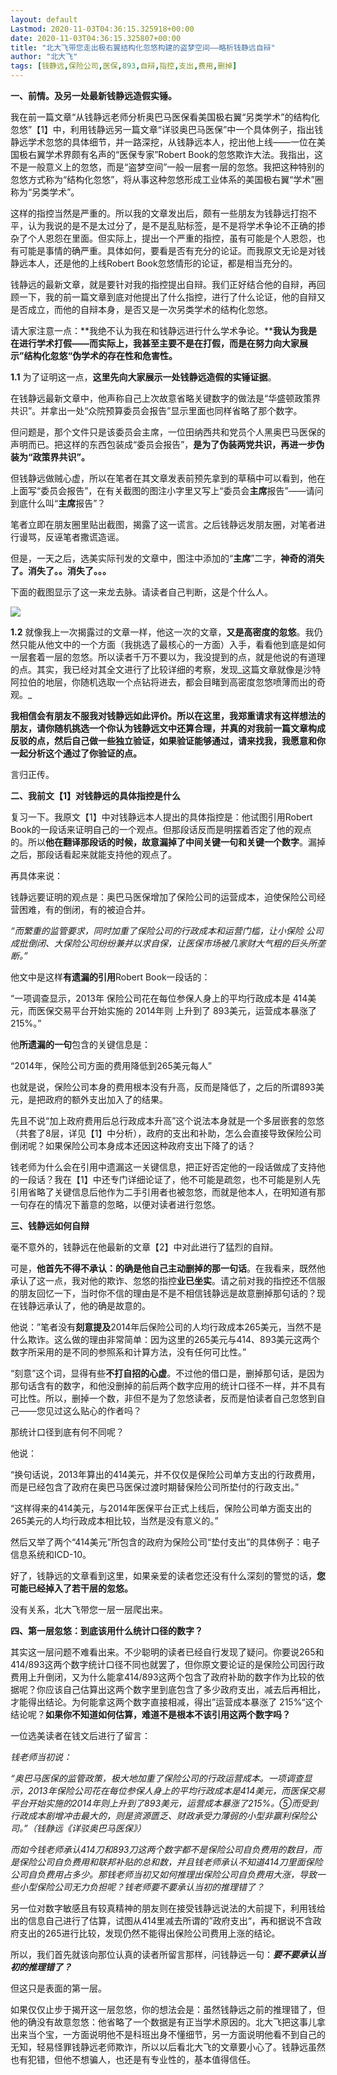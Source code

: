 ```yaml
---
layout: default
Lastmod: 2020-11-03T04:36:15.325918+00:00
date: 2020-11-03T04:36:15.325807+00:00
title: "北大飞带您走出极右翼结构化忽悠构建的盗梦空间——略析钱静远自辩"
author: "北大飞"
tags: [钱静远,保险公司,医保,893,自辩,指控,支出,费用,删掉]
---
```


**一、前情。及另一处最新钱静远造假实锤。**

我在前一篇文章“从钱静远老师分析奥巴马医保看美国极右翼“另类学术”的结构化忽悠”【1】中，利用钱静远另一篇文章“详驳奥巴马医保”中一个具体例子，指出钱静远学术忽悠的具体细节，并一路深挖，从钱静远本人，挖出他上线——一位在美国极右翼学术界颇有名声的“医保专家”Robert Book的忽悠欺诈大法。我指出，这不是一般意义上的忽悠，而是“盗梦空间”一般一层套一层的忽悠。我把这种特别的忽悠方式称为“结构化忽悠”，将从事这种忽悠形成工业体系的美国极右翼“学术”圈称为“另类学术”。  

这样的指控当然是严重的。所以我的文章发出后，颇有一些朋友为钱静远打抱不平，认为我说的是不是太过分了，是不是乱贴标签，是不是将学术争论不正确的掺杂了个人恩怨在里面。但实际上，提出一个严重的指控，虽有可能是个人恩怨，也有可能是事情的确严重。具体如何，要看是否有充分的论证。而我原文无论是对钱静远本人，还是他的上线Robert Book忽悠情形的论证，都是相当充分的。

钱静远的最新文章，就是要针对我的指控提出自辩。我们正好结合他的自辩，再回顾一下，我的前一篇文章到底对他提出了什么指控，进行了什么论证，他的自辩又是否成立，而他的自辩本身，是否又是一次另类学术的结构化忽悠。

请大家注意一点：**我绝不认为我在和钱静远进行什么学术争论。****我认为我是在进行学术打假——而实际上，我甚至主要不是在打假，而是在努力向大家展示”结构化忽悠“伪学术的存在性和危害性。**

**1.1** 为了证明这一点，**这里先向大家展示一处钱静远造假的实锤证据**。

在钱静远最新文章中，他声称自己上次故意省略关键数字的做法是“华盛顿政策界共识”。并拿出一处“众院预算委员会报告”显示里面也同样省略了那个数字。

但问题是，那个文件只是该委员会主席，一位田纳西共和党员个人黑奥巴马医保的声明而已。把这样的东西包装成“委员会报告”，**是为了伪装两党共识，再进一步伪装为“政策界共识”。**

但钱静远做贼心虚，所以在笔者在其文章发表前预先拿到的草稿中可以看到，他在上面写“委员会报告”，在有关截图的图注小字里又写上“委员会**主席**报告”——请问到底什么叫“**主席**报告”？

笔者立即在朋友圈里贴出截图，揭露了这一谎言。之后钱静远发朋友圈，对笔者进行谩骂，反诬笔者撒谎造谣。

但是，一天之后，选美实际刊发的文章中，图注中添加的“**主席**”二字，**神奇的消失了。消失了。。消失了。。。**

下面的截图显示了这一来龙去脉。请读者自己判断，这是个什么人。

![](https://images.weserv.nl/?url=https%3A//mmbiz.qpic.cn/mmbiz_jpg/kbqexlSQD1MBDhmIdfzCSnHuzY51evc9ctXBial478iciblZoAW204icsWMA3jhyU4urL2I0aXLLbnwYyZQBJd7T1A/640%3Fwx_fmt%3Djpeg)

**1.2** 就像我上一次揭露过的文章一样，他这一次的文章，**又是高密度的忽悠**。我仍然只能从他文中的一个方面（我挑选了最核心的一方面）入手，看看他到底是如何一层套着一层的忽悠。所以读者千万不要以为，我没提到的点，就是他说的有道理的点。其实，我已经对其全文进行了比较详细的考察，发现_这篇文章就像是沙特阿拉伯的地层，你随机选取一个点钻将进去，都会目睹到高密度忽悠喷薄而出的奇观。_

**我相信会有朋友不服我对钱静远如此评价。所以在这里，我郑重请求有这样想法的朋友，请你随机挑选一个你认为钱静远文中还算合理，并真的对我前一篇文章构成反驳的点，然后自己做一些独立验证，如果验证能够通过，请来找我，我愿意和你一起分析这个通过了你验证的点。**

言归正传。

**二、我前文【1】对钱静远的具体指控是什么**

复习一下。我原文【1】中对钱静远本人提出的具体指控是：他试图引用Robert Book的一段话来证明自己的一个观点。但那段话反而是明摆着否定了他的观点的。所以**他在翻译那段话的时候，故意漏掉了中间关键一句和关键一个数字**。漏掉之后，那段话看起来就能支持他的观点了。

再具体来说：

钱静远要证明的观点是：奥巴马医保增加了保险公司的运营成本，迫使保险公司经营困难，有的倒闭，有的被迫合并。

_“而繁重的监管要求，同时加重了保险公司的行政成本和运营门槛，让小保险 公司成批倒闭、大保险公司纷纷兼并以求自保，让医保市场被几家财大气粗的巨头所垄断。”_

他文中是这样**有遗漏的引用**Robert Book一段话的：

“一项调查显示，2013年 保险公司花在每位参保人身上的平均行政成本是 414美元，而医保交易平台开始实施的 2014年则 上升到了 893美元，运营成本暴涨了 215%。”

他**所遗漏的一句**包含的关键信息是：

“2014年，保险公司方面的费用降低到265美元每人”

也就是说，保险公司本身的费用根本没有升高，反而是降低了，之后的所谓893美元，是把政府的额外支出加入了的结果。

先且不说“加上政府费用后总行政成本升高”这个说法本身就是一个多层嵌套的忽悠（共套了8层，详见【1】中分析），政府的支出和补助，怎么会直接导致保险公司倒闭呢？如果保险公司本身成本还因这种政府支出下降了的话？

钱老师为什么会在引用中遗漏这一关键信息，把正好否定他的一段话做成了支持他的一段话？我在【1】中还专门详细论证了，他不可能是疏忽，也不可能是别人先引用省略了关键信息后他作为二手引用者也被忽悠，而就是他本人，在明知道有那一句存在的情况下蓄意的忽略，以便对读者进行忽悠。

**三、钱静远如何自辩**

毫不意外的，钱静远在他最新的文章【2】中对此进行了猛烈的自辩。

可是，**他首先不得不承认：的确是他自己主动删掉的那一句话**。在我看来，既然他承认了这一点，我对他的欺诈、忽悠的指控**业已坐实**。请之前对我的指控还不信服的朋友回忆一下，当时你不信的理由是不是不相信钱静远是故意删掉那句话的？现在钱静远承认了，他的确是故意的。

他说：”笔者没有**刻意提及**2014年后保险公司的人均行政成本265美元，当然不是什么欺诈。这么做的理由非常简单：因为这里的265美元与414、893美元这两个数字所采用的是不同的参照系和计算方法，没有任何可比性。”

“刻意”这个词，显得有些**不打自招的心虚**。不过他的借口是，删掉那句话，是因为那句话含有的数字，和他没删掉的前后两个数字应用的统计口径不一样，并不具有可比性。所以，删掉一个数，非但不是为了忽悠读者，反而是怕读者自己忽悠到自己——您见过这么贴心的作者吗？

那统计口径到底有何不同呢？

他说：

“换句话说，2013年算出的414美元，并不仅仅是保险公司单方支出的行政费用，而是已经包含了政府在奥巴马医保过渡时期替保险公司所垫付的行政支出。”

“这样得来的414美元，与2014年医保平台正式上线后，保险公司单方面支出的265美元的人均行政成本相比较，当然是没有意义的。”

然后又举了两个“414美元”所包含的政府为保险公司“垫付支出”的具体例子：电子信息系统和ICD-10。

好了，钱静远的文章看到这里，如果亲爱的读者您还没有什么深刻的警觉的话，**您可能已经掉入了若干层的忽悠。**

没有关系，北大飞带您一层一层爬出来。

**四、第一层忽悠：到底该用什么统计口径的数字？**

其实这一层问题不难看出来。不少聪明的读者已经自行发现了疑问。你要说265和414/893这两个数字统计口径不同也就罢了，但你原文要论证的是保险公司因行政费用上升倒闭，又为什么能拿414/893这两个包含了政府补助的数字作为比较的依据呢？你应该自己估算出这两个数字里到底包含了多少政府支出，减去后再相比，才能得出结论。为何能拿这两个数字直接相减，得出”运营成本暴涨了 215%“这个结论呢？**如果你不知道如何估算，难道不是根本不该引用这两个数字吗？**

一位选美读者在钱文后进行了留言：

_钱老师当初说：_

_“奥巴马医保的监管政策，极大地加重了保险公司的行政运营成本。一项调查显示，2013年保险公司花在每位参保人身上的平均行政成本是414美元，而医保交易平台开始实施的2014年则上升到了893美元，运营成本暴涨了215%。⑤而受到行政成本剧增冲击最大的，则是资源匮乏、财政承受力薄弱的小型非赢利保险公司。”（钱静远《详驳奥巴马医保》）_

_而如今钱老师承认414刀和893刀这两个数字都不是保险公司自负费用的数目，而是保险公司自负费用和联邦补贴的总和数，并且钱老师承认不知道414刀里面保险公司自负费用占多少。那钱老师当初又如何推理出保险公司自负费用大涨，导致一些小型保险公司无力负担呢？钱老师要不要承认当初的推理错了？_

另一位对数字敏感且有较真精神的朋友则在接受钱静远说法的大前提下，利用钱给出的信息自己进行了估算，试图从414里减去所谓的”政府支出“，再和据说不含政府支出的265进行比较，发现仍然不能得出保险公司费用上涨的结论。

所以，我们首先就该向那位认真的读者所留言那样，问钱静远一句：_**要不要承认当初的推理错了？**_

但这只是表面的第一层。

如果仅仅止步于揭开这一层忽悠，你的想法会是：虽然钱静远之前的推理错了，但他的确没有故意忽悠：他省略了一个数据是有正当学术原因的。北大飞把这事儿拿出来当个宝，一方面说明他不是科班出身不懂细节，另一方面说明他看不到自己的无知，轻易怪罪钱静远老师欺诈，所以以后看北大飞的文章要小心了。钱静远虽然也有犯错，但他不想骗人，也还是有专业性的，基本值得信任。

